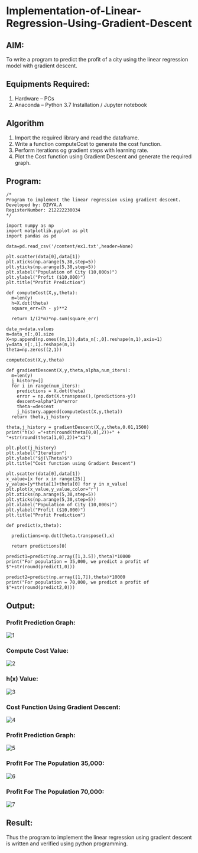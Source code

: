 # Implementation-of-Linear-Regression-Using-Gradient-Descent

## AIM:
To write a program to predict the profit of a city using the linear regression model with gradient descent.

## Equipments Required:
1. Hardware – PCs
2. Anaconda – Python 3.7 Installation / Jupyter notebook

## Algorithm
1. Import the required library and read the dataframe.
2. Write a function computeCost to generate the cost function.
3. Perform iterations og gradient steps with learning rate.
4. Plot the Cost function using Gradient Descent and generate the required graph.

## Program:
```
/*
Program to implement the linear regression using gradient descent.
Developed by: DIVYA.A
RegisterNumber: 212222230034
*/

import numpy as np
import matplotlib.pyplot as plt
import pandas as pd

data=pd.read_csv('/content/ex1.txt',header=None)

plt.scatter(data[0],data[1])
plt.xticks(np.arange(5,30,step=5))
plt.yticks(np.arange(5,30,step=5))
plt.xlabel("Population of City (10,000s)")
plt.ylabel("Profit ($10,000)")
plt.title("Profit Prediction")

def computeCost(X,y,theta):
  m=len(y)
  h=X.dot(theta)
  square_err=(h - y)**2

  return 1/(2*m)*np.sum(square_err)

data_n=data.values
m=data_n[:,0].size
X=np.append(np.ones((m,1)),data_n[:,0].reshape(m,1),axis=1)
y=data_n[:,1].reshape(m,1)
theta=np.zeros((2,1))

computeCost(X,y,theta)

def gradientDescent(X,y,theta,alpha,num_iters):
  m=len(y)
  j_history=[]
  for i in range(num_iters):
    predictions = X.dot(theta)
    error = np.dot(X.transpose(),(predictions-y))
    descent=alpha*1/m*error
    theta-=descent
    j_history.append(computeCost(X,y,theta))
  return theta,j_history

theta,j_history = gradientDescent(X,y,theta,0.01,1500)
print("h(x) ="+str(round(theta[0,0],2))+" + "+str(round(theta[1,0],2))+"x1")

plt.plot(j_history)
plt.xlabel("Iteration")
plt.ylabel("$j(\Theta)$")
plt.title("Cost function using Gradient Descent")

plt.scatter(data[0],data[1])
x_value=[x for x in range(25)]
y_value=[y*theta[1]+theta[0] for y in x_value]
plt.plot(x_value,y_value,color="r")
plt.xticks(np.arange(5,30,step=5))
plt.yticks(np.arange(5,30,step=5))
plt.xlabel("Population of City (10,000s)")
plt.ylabel("Profit ($10,000)")
plt.title("Profit Prediction")

def predict(x,theta):

  predictions=np.dot(theta.transpose(),x)

  return predictions[0]

predict1=predict(np.array([1,3.5]),theta)*10000
print("For population = 35,000, we predict a profit of $"+str(round(predict1,0)))

predict2=predict(np.array([1,7]),theta)*10000
print("For population = 70,000, we predict a profit of $"+str(round(predict2,0)))
```

## Output:
### Profit Prediction Graph:
![1](https://github.com/Divya110205/Implementation-of-Linear-Regression-Using-Gradient-Descent/assets/119404855/07f36042-a753-442a-b95b-9fb0f1b5e28b)

### Compute Cost Value:
![2](https://github.com/Divya110205/Implementation-of-Linear-Regression-Using-Gradient-Descent/assets/119404855/1f574425-09eb-4f09-8b76-3e140faef3df)

### h(x) Value:
![3](https://github.com/Divya110205/Implementation-of-Linear-Regression-Using-Gradient-Descent/assets/119404855/3227b8dc-1a1c-4ab3-9229-a1c4cfa5711f)

### Cost Function Using Gradient Descent: 
![4](https://github.com/Divya110205/Implementation-of-Linear-Regression-Using-Gradient-Descent/assets/119404855/36c50925-5b12-4e8b-a777-d8feb3274d1e)

### Profit Prediction Graph:
![5](https://github.com/Divya110205/Implementation-of-Linear-Regression-Using-Gradient-Descent/assets/119404855/54370703-0419-4d0d-bce3-939f17cd351a)

### Profit For The Population 35,000:
![6](https://github.com/Divya110205/Implementation-of-Linear-Regression-Using-Gradient-Descent/assets/119404855/d2770aad-754b-4589-99e5-594b00a3b08c)

### Profit For The Population 70,000:
![7](https://github.com/Divya110205/Implementation-of-Linear-Regression-Using-Gradient-Descent/assets/119404855/98cdfefa-f6f4-483e-9828-c99b2b99ef1d)

## Result:
Thus the program to implement the linear regression using gradient descent is written and verified using python programming.
